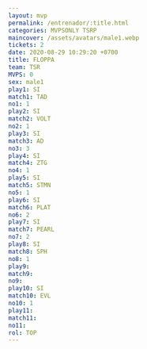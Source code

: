 ```yaml
---
layout: mvp
permalink: /entrenador/:title.html
categories: MVPSONLY TSRP
maincover: /assets/avatars/male1.webp
tickets: 2
date: 2020-08-29 10:29:20 +0700
title: FLOPPA
team: TSR
MVPS: 0
sex: male1
play1: SI
match1: TAD
no1: 1
play2: SI
match2: VOLT
no2: 1
play3: SI
match3: AD
no3: 3
play4: SI
match4: ZTG
no4: 1
play5: SI
match5: STMN
no5: 1
play6: SI
match6: PLAT
no6: 2
play7: SI
match7: PEARL
no7: 2
play8: SI
match8: SPH
no8: 1
play9: 
match9: 
no9: 
play10: SI
match10: EVL
no10: 1
play11: 
match11: 
no11: 
rol: TOP
---
```

